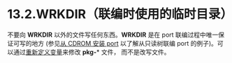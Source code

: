 # 13.2.WRKDIR（联编时使用的临时目录）

不要向 **WRKDIR** 以外的文件写任何东西。**WRKDIR** 是在 port 联编过程中唯一保证可写的地方 (参见[从 CDROM 安装 port](https://docs.freebsd.org/en/books/handbook/#PORTS-CD) 以了解从只读树联编 port 的例子)。可以通过[重新定义变量](https://docs.freebsd.org/en/books/porters-handbook/pkg-files/index.html#pkg-names)来修改 **pkg-*** 文件， 而不是改写文件。

